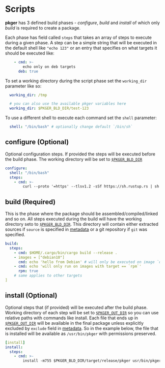 # Scripts

**pkger** has 3 defined build phases - *configure*, *build* and *install* of which only *build* is required to create a package.  

Each phase has field called `steps` that takes an array of steps to execute during a given phase. A step can be a simple string that will be executed in the default shell like `"echo 123"` or an entry that specifies on what targets it should be executed like:
```yaml
    - cmd: >-
        echo only on deb targets
      deb: true
```

To set a working directory during the script phase set the `working_dir` parameter like so:
```yaml
  working_dir: /tmp

  # you can also use the available pkger variables here
  working_dir: $PKGER_BLD_DIR/test-123
```

To use a different shell to execute each command set the `shell` parameter:
```yaml
  shell: "/bin/bash" # optionally change default `/bin/sh`
```

## configure (Optional)

Optional configuration steps. If provided the steps will be executed before the build phase.
The working directory will be set to [`$PKGER_BLD_DIR`](./env.md#pkger-variables)

```yaml
configure:
  shell: "/bin/bash"
  steps:
    - cmd: >-
        curl --proto '=https' --tlsv1.2 -sSf https://sh.rustup.rs | sh
```

## build (Required)

This is the phase where the package should be assembled/compiled/linked and so on. All steps executed during the build will have the working directory seto to [`$PKGER_BLD_DIR`](./env.md#pkger-variables). This directory will contain either extracted sources if `source` is specified in [metadata](./metadata.md#optional-fields) or a git repository if `git` was specified.

```yaml
build:
  steps:
    - cmd: $HOME/.cargo/bin/cargo build --release .
    - images = ["debian10"]
      cmd: echo 'hello from Debian' # will only be executed on image `debian10`
    - cmd: echo 'will only run on images with target == `rpm`'
      rpm: true
    # same applies to other targets
]
```

## install (Optional)

Optional steps that (if provided) will be executed after the build phase. Working directory of each step will be set to [`$PKGER_OUT_DIR`](./env.md#pkger-variables) so you can use relative paths with commands like install. Each file that ends up in [`$PKGER_OUT_DIR`](./env.md#pkger-variables) will be available in the final package unless explicitly excluded by `exclude` field in [metadata](./metadata.md#optional-fields). So in the example below, the file that is installed will be available as `/usr/bin/pkger` with permissions preserved.

```yaml
[install]
install:
  steps:
    - cmd: >-
        install -m755 $PKGER_BLD_DIR/target/release/pkger usr/bin/pkger
```
